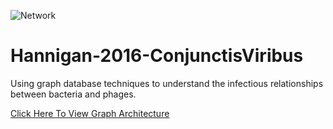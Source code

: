 ![Network](http://original.livestream.com/filestore/logos/9032cecf-3d7c-e0af-3e39-6842ed3147e3-banner.png)

# Hannigan-2016-ConjunctisViribus
Using graph database techniques to understand the infectious relationships between bacteria and phages.

[Click Here To View Graph Architecture](https://htmlpreview.github.io/?https://raw.githubusercontent.com/SchlossLab/Hannigan-2016-ConjunctisViribus/master/data/GraphArchitecture/GraphArchitecture.html?token=AGFoRwfq3R_CFGxtqC488IAY6MNo4tvhks5XbXLXwA%3D%3D)
